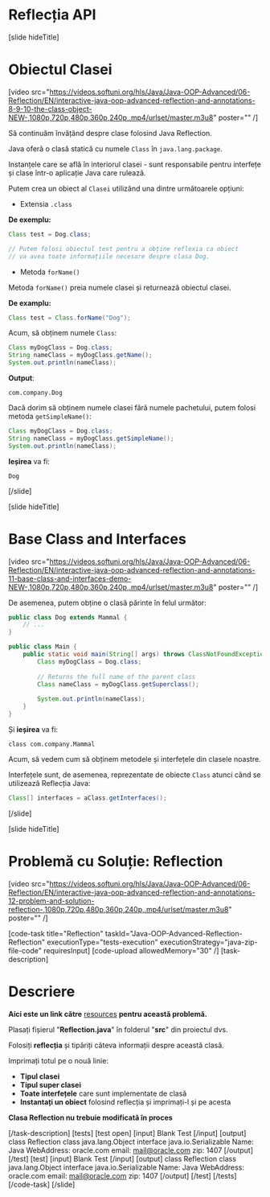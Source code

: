# Reflecția API

[slide hideTitle]

# Obiectul Clasei

[video src="https://videos.softuni.org/hls/Java/Java-OOP-Advanced/06-Reflection/EN/interactive-java-oop-advanced-reflection-and-annotations-8-9-10-the-class-object-NEW-,1080p,720p,480p,360p,240p,.mp4/urlset/master.m3u8" poster="" /]

Să continuăm învățând despre clase folosind Java Reflection.

Java oferă o clasă statică cu numele `Class` în `java.lang.package`.

Instanțele care se află în interiorul clasei - sunt responsabile pentru interfețe și clase într-o aplicație Java care rulează.

Putem crea un obiect al `Clasei` utilizând una dintre următoarele opțiuni:

- Extensia `.class` 

**De exemplu:**

``` java
Class test = Dog.class;

// Putem folosi obiectul test pentru a obține reflexia ca obiect
// va avea toate informațiile necesare despre clasa Dog.
```

- Metoda `forName()`

Metoda `forName()` preia numele clasei și returnează obiectul clasei.

**De examplu:**

``` java
Class test = Class.forName("Dog");
```

Acum, să obținem numele `Class`:


``` java
Class myDogClass = Dog.class;
String nameClass = myDogClass.getName();
System.out.println(nameClass);
```

**Output**:

```
com.company.Dog
```

Dacă dorim să obținem numele clasei fără numele pachetului, putem folosi metoda `getSimpleName()`:

``` java
Class myDogClass = Dog.class;
String nameClass = myDogClass.getSimpleName();
System.out.println(nameClass);
```

**Ieșirea** va fi:

```
Dog
```

[/slide]

[slide hideTitle]

# Base Class and Interfaces

[video src="https://videos.softuni.org/hls/Java/Java-OOP-Advanced/06-Reflection/EN/interactive-java-oop-advanced-reflection-and-annotations-11-base-class-and-interfaces-demo-NEW-,1080p,720p,480p,360p,240p,.mp4/urlset/master.m3u8" poster="" /]

De asemenea, putem obține o clasă părinte în felul următor:

```java
public class Dog extends Mammal {
    // ...
}
```


```java
public class Main {
    public static void main(String[] args) throws ClassNotFoundException {
        Class myDogClass = Dog.class;
        
        // Returns the full name of the parent class
        Class nameClass = myDogClass.getSuperclass();   
        
        System.out.println(nameClass);
    }
}
```

Și **ieșirea** va fi:

```
class com.company.Mammal
```


Acum, să vedem cum să obținem metodele și interfețele din clasele noastre.

Interfețele sunt, de asemenea, reprezentate de obiecte `Class` atunci când se utilizează Reflecția Java:

``` java
Class[] interfaces = aClass.getInterfaces();
```


[/slide]

[slide hideTitle]
# Problemă cu Soluție: Reflection

[video src="https://videos.softuni.org/hls/Java/Java-OOP-Advanced/06-Reflection/EN/interactive-java-oop-advanced-reflection-and-annotations-12-problem-and-solution-reflection-,1080p,720p,480p,360p,240p,.mp4/urlset/master.m3u8" poster="" /]

[code-task title="Reflection" taskId="Java-OOP-Advanced-Reflection-Reflection" executionType="tests-execution" executionStrategy="java-zip-file-code" requiresInput]
[code-upload allowedMemory="30" /] 
[task-description]
# Descriere

**Aici este un link către** [resources](https://videos.softuni.org/resources/java/java-oop-advanced/06.Java-OOP-Advanced-Reflection-and-Annotations-Lab.zip) **pentru această problemă.**

Plasați fișierul "**Reflection.java**" în folderul "**src**" din proiectul dvs.

Folosiți **reflecția** și tipăriți câteva informații despre această clasă.

Imprimați totul pe o nouă linie:
- **Tipul clasei**
- **Tipul super clasei**
- **Toate interfețele** care sunt implementate de clasă
- **Instantați un obiect** folosind reflecția și imprimați-l și pe acesta

**Clasa Reflection nu trebuie modificată în proces**

[/task-description]
[tests]
[test open]
[input]
Blank Test
[/input]
[output]
class Reflection
class java.lang.Object
interface java.io.Serializable
Name: Java
WebAddress: oracle.com
email: mail@oracle.com
zip: 1407
[/output]
[/test]
[test]
[input]
Blank Test
[/input]
[output]
class Reflection
class java.lang.Object
interface java.io.Serializable
Name: Java
WebAddress: oracle.com
email: mail@oracle.com
zip: 1407
[/output]
[/test]
[/tests]
[/code-task]
[/slide]

